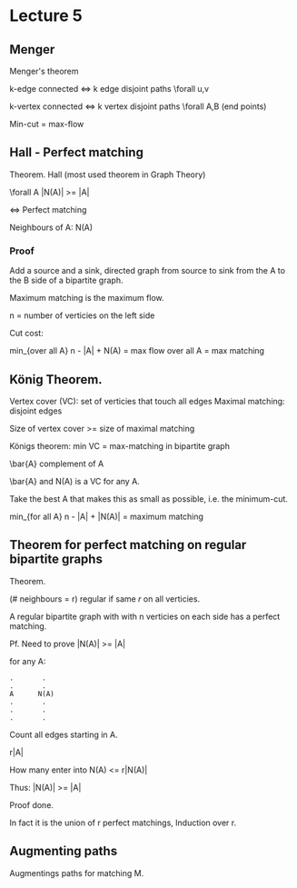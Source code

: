 # Lecture 5

## Menger

Menger's theorem

k-edge connected <=> k edge disjoint paths \forall u,v

k-vertex connected <=> k vertex disjoint paths \forall A,B (end points)

Min-cut = max-flow

## Hall - Perfect matching

Theorem. Hall (most used theorem in Graph Theory)

\forall A |N(A)| >= |A|

<=> Perfect matching

Neighbours of A: N(A)

### Proof

Add a source and a sink, directed graph from source to sink from the A to the B side of a bipartite graph.

Maximum matching is the maximum flow.

n = number of verticies on the left side

Cut cost:

min_{over all A}    n - |A| + N(A) = max flow over all A
                                   = max matching

## König Theorem.

Vertex cover (VC):    set of verticies that touch all edges
Maximal matching:     disjoint edges

Size of vertex cover >= size of maximal matching

Königs theorem: min VC = max-matching in bipartite graph


\bar{A}   complement of A

\bar{A} and N(A) is a VC for any A.

Take the best A that makes this as small as possible, i.e. the minimum-cut.

min_{for all A}   n - |A| + |N(A)| = maximum matching


## Theorem for perfect matching on regular bipartite graphs

Theorem.

(# neighbours = r) regular if same $r$ on all verticies.

A regular bipartite graph with with n verticies on each side has a perfect matching.


Pf. Need to prove |N(A)| >= |A|

for any A:


```
.       .
.       .
A      N(A)
.       .
.       .
.       .
```

Count all edges starting in A.

r|A|

How many enter into N(A) <= r|N(A)|

Thus:
|N(A)| >= |A|

Proof done.

In fact it is the union of r perfect matchings, Induction over r.

## Augmenting paths

Augmentings paths for matching M.
